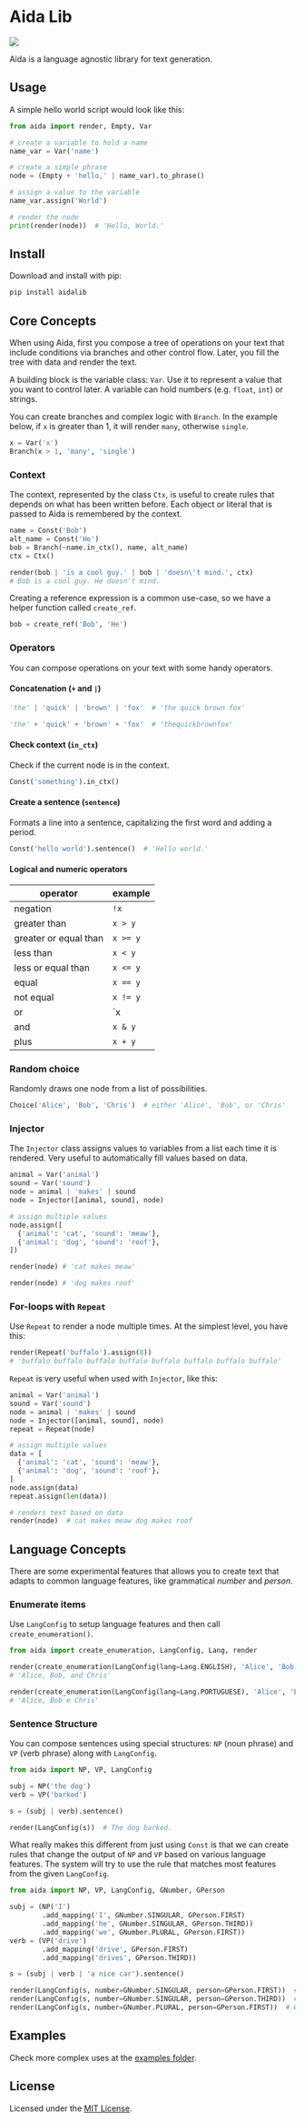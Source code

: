 # Aida Lib

![](https://github.com/mediatechlab/aida-lib/workflows/Python%20package/badge.svg)

Aida is a language agnostic library for text generation.

## Usage

A simple hello world script would look like this:

```Python
from aida import render, Empty, Var

# create a variable to hold a name
name_var = Var('name')

# create a simple phrase
node = (Empty + 'hello,' | name_var).to_phrase()

# assign a value to the variable
name_var.assign('World')

# render the node
print(render(node))  # 'Hello, World.'
```

## Install

Download and install with pip:

```bash
pip install aidalib
```

## Core Concepts

When using Aida, first you compose a tree of operations on your text that include conditions via branches and other control flow. Later, you fill the tree with data and render the text.

A building block is the variable class: `Var`. Use it to represent a value that you want to control later. A variable can hold numbers (e.g. `float`, `int`) or strings.

You can create branches and complex logic with `Branch`. In the example below, if `x` is greater than 1, it will render `many`, otherwise `single`.

```Python
x = Var('x')
Branch(x > 1, 'many', 'single')
```

### Context

The context, represented by the class `Ctx`, is useful to create rules that depends on what has been written before. Each object or literal that is passed to Aida is remembered by the context.

```Python
name = Const('Bob')
alt_name = Const('He')
bob = Branch(~name.in_ctx(), name, alt_name)
ctx = Ctx()

render(bob | 'is a cool guy.' | bob | 'doesn\'t mind.', ctx)
# Bob is a cool guy. He doesn't mind.
```

Creating a reference expression is a common use-case, so we have a helper function called `create_ref`.

```Python
bob = create_ref('Bob', 'He')
```

### Operators

You can compose operations on your text with some handy operators.

#### Concatenation (`+` and `|`)

```Python
'the' | 'quick' | 'brown' | 'fox'  # 'the quick brown fox'

'the' + 'quick' + 'brown' + 'fox'  # 'thequickbrownfox'
```

#### Check context (`in_ctx`)

Check if the current node is in the context.

```Python
Const('something').in_ctx()
```

#### Create a sentence (`sentence`)

Formats a line into a sentence, capitalizing the first word and adding a period.

```Python
Const('hello world').sentence()  # 'Hello world.'
```

#### Logical and numeric operators

| operator              | example  |
| --------------------- | -------- |
| negation              | `!x`     |
| greater than          | `x > y`  |
| greater or equal than | `x >= y` |
| less than             | `x < y`  |
| less or equal than    | `x <= y` |
| equal                 | `x == y` |
| not equal             | `x != y` |
| or                    | `x | y`  |
| and                   | `x & y`  |
| plus                  | `x + y`  |

### Random choice

Randomly draws one node from a list of possibilities.

```Python
Choice('Alice', 'Bob', 'Chris')  # either 'Alice', 'Bob', or 'Chris'
```

### Injector

The `Injector` class assigns values to variables from a list each time it is rendered. Very useful to automatically fill values based on data.

```Python
animal = Var('animal')
sound = Var('sound')
node = animal | 'makes' | sound
node = Injector([animal, sound], node)

# assign multiple values
node.assign([
  {'animal': 'cat', 'sound': 'meaw'},
  {'animal': 'dog', 'sound': 'roof'},
])

render(node) # 'cat makes meaw'

render(node) # 'dog makes roof'
```

### For-loops with `Repeat`

Use `Repeat` to render a node multiple times. At the simplest level, you have this:

```Python
render(Repeat('buffalo').assign(8))
# 'buffalo buffalo buffalo buffalo buffalo buffalo buffalo buffalo'
```

`Repeat` is very useful when used with `Injector`, like this:

```Python
animal = Var('animal')
sound = Var('sound')
node = animal | 'makes' | sound
node = Injector([animal, sound], node)
repeat = Repeat(node)

# assign multiple values
data = [
  {'animal': 'cat', 'sound': 'meaw'},
  {'animal': 'dog', 'sound': 'roof'},
]
node.assign(data)
repeat.assign(len(data))

# renders text based on data
render(node)  # cat makes meaw dog makes roof
```

## Language Concepts

There are some experimental features that allows you to create text that adapts to common language features, like grammatical _number_ and _person_.

### Enumerate items

Use `LangConfig` to setup language features and then call `create_enumeration()`.

```Python
from aida import create_enumeration, LangConfig, Lang, render

render(create_enumeration(LangConfig(lang=Lang.ENGLISH), 'Alice', 'Bob', 'Chris'))
# 'Alice, Bob, and Chris'

render(create_enumeration(LangConfig(lang=Lang.PORTUGUESE), 'Alice', 'Bob', 'Chris'))
# 'Alice, Bob e Chris'
```

### Sentence Structure

You can compose sentences using special structures: `NP` (noun phrase) and `VP` (verb phrase) along with `LangConfig`.

```Python
from aida import NP, VP, LangConfig

subj = NP('the dog')
verb = VP('barked')

s = (subj | verb).sentence()

render(LangConfig(s))  # The dog barked.
```

What really makes this different from just using `Const` is that we can create rules that change the output of `NP` and `VP` based on various language features. The system will try to use the rule that matches most features from the given `LangConfig`.

```Python
from aida import NP, VP, LangConfig, GNumber, GPerson

subj = (NP('I')
        .add_mapping('I', GNumber.SINGULAR, GPerson.FIRST)
        .add_mapping('he', GNumber.SINGULAR, GPerson.THIRD))
        .add_mapping('we', GNumber.PLURAL, GPerson.FIRST))
verb = (VP('drive')
        .add_mapping('drive', GPerson.FIRST)
        .add_mapping('drives', GPerson.THIRD))

s = (subj | verb | 'a nice car').sentence()

render(LangConfig(s, number=GNumber.SINGULAR, person=GPerson.FIRST))  # I drive a nice car.
render(LangConfig(s, number=GNumber.SINGULAR, person=GPerson.THIRD))  # He drives a nice car.
render(LangConfig(s, number=GNumber.PLURAL, person=GPerson.FIRST))  # We drive a nice car.
```

## Examples

Check more complex uses at the [examples folder](examples).

## License

Licensed under the [MIT License](LICENSE).
